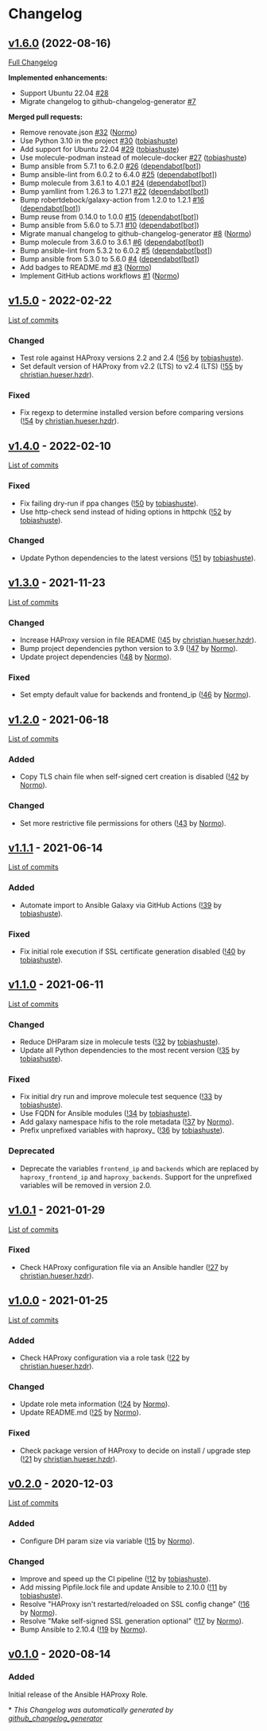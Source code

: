 # Changelog

## [v1.6.0](https://github.com/hifis-net/ansible-role-haproxy/tree/v1.6.0) (2022-08-16)

[Full Changelog](https://github.com/hifis-net/ansible-role-haproxy/compare/v1.5.0...v1.6.0)

**Implemented enhancements:**

- Support Ubuntu 22.04 [\#28](https://github.com/hifis-net/ansible-role-haproxy/issues/28)
- Migrate changelog to github-changelog-generator [\#7](https://github.com/hifis-net/ansible-role-haproxy/issues/7)

**Merged pull requests:**

- Remove renovate.json [\#32](https://github.com/hifis-net/ansible-role-haproxy/pull/32) ([Normo](https://github.com/Normo))
- Use Python 3.10 in the project [\#30](https://github.com/hifis-net/ansible-role-haproxy/pull/30) ([tobiashuste](https://github.com/tobiashuste))
- Add support for Ubuntu 22.04 [\#29](https://github.com/hifis-net/ansible-role-haproxy/pull/29) ([tobiashuste](https://github.com/tobiashuste))
- Use molecule-podman instead of molecule-docker [\#27](https://github.com/hifis-net/ansible-role-haproxy/pull/27) ([tobiashuste](https://github.com/tobiashuste))
- Bump ansible from 5.7.1 to 6.2.0 [\#26](https://github.com/hifis-net/ansible-role-haproxy/pull/26) ([dependabot[bot]](https://github.com/apps/dependabot))
- Bump ansible-lint from 6.0.2 to 6.4.0 [\#25](https://github.com/hifis-net/ansible-role-haproxy/pull/25) ([dependabot[bot]](https://github.com/apps/dependabot))
- Bump molecule from 3.6.1 to 4.0.1 [\#24](https://github.com/hifis-net/ansible-role-haproxy/pull/24) ([dependabot[bot]](https://github.com/apps/dependabot))
- Bump yamllint from 1.26.3 to 1.27.1 [\#22](https://github.com/hifis-net/ansible-role-haproxy/pull/22) ([dependabot[bot]](https://github.com/apps/dependabot))
- Bump robertdebock/galaxy-action from 1.2.0 to 1.2.1 [\#16](https://github.com/hifis-net/ansible-role-haproxy/pull/16) ([dependabot[bot]](https://github.com/apps/dependabot))
- Bump reuse from 0.14.0 to 1.0.0 [\#15](https://github.com/hifis-net/ansible-role-haproxy/pull/15) ([dependabot[bot]](https://github.com/apps/dependabot))
- Bump ansible from 5.6.0 to 5.7.1 [\#10](https://github.com/hifis-net/ansible-role-haproxy/pull/10) ([dependabot[bot]](https://github.com/apps/dependabot))
- Migrate manual changelog to github-changelog-generator [\#8](https://github.com/hifis-net/ansible-role-haproxy/pull/8) ([Normo](https://github.com/Normo))
- Bump molecule from 3.6.0 to 3.6.1 [\#6](https://github.com/hifis-net/ansible-role-haproxy/pull/6) ([dependabot[bot]](https://github.com/apps/dependabot))
- Bump ansible-lint from 5.3.2 to 6.0.2 [\#5](https://github.com/hifis-net/ansible-role-haproxy/pull/5) ([dependabot[bot]](https://github.com/apps/dependabot))
- Bump ansible from 5.3.0 to 5.6.0 [\#4](https://github.com/hifis-net/ansible-role-haproxy/pull/4) ([dependabot[bot]](https://github.com/apps/dependabot))
- Add badges to README.md [\#3](https://github.com/hifis-net/ansible-role-haproxy/pull/3) ([Normo](https://github.com/Normo))
- Implement GitHub actions workflows [\#1](https://github.com/hifis-net/ansible-role-haproxy/pull/1) ([Normo](https://github.com/Normo))

## [v1.5.0](https://github.com/hifis-net/ansible-role-haproxy/releases/tag/v1.5.0) - 2022-02-22

[List of commits](https://github.com/hifis-net/ansible-role-haproxy/compare/v1.4.0...v1.5.0)

### Changed

* Test role against HAProxy versions 2.2 and 2.4
  ([!56](https://gitlab.com/hifis/ansible/haproxy-role/-/merge_requests/56)
  by [tobiashuste](https://gitlab.com/tobiashuste)).
* Set default version of HAProxy from v2.2 (LTS) to v2.4 (LTS)
  ([!55](https://gitlab.com/hifis/ansible/haproxy-role/-/merge_requests/55)
  by [christian.hueser.hzdr](https://gitlab.com/christian.hueser.hzdr)).

### Fixed

* Fix regexp to determine installed version before comparing versions
  ([!54](https://gitlab.com/hifis/ansible/haproxy-role/-/merge_requests/54)
  by [christian.hueser.hzdr](https://gitlab.com/christian.hueser.hzdr)).

## [v1.4.0](https://github.com/hifis-net/ansible-role-haproxy/releases/tag/v1.4.0) - 2022-02-10

[List of commits](https://github.com/hifis-net/ansible-role-haproxy/compare/v1.3.0...v1.4.0)

### Fixed

* Fix failing dry-run if ppa changes
  ([!50](https://gitlab.com/hifis/ansible/haproxy-role/-/merge_requests/50)
  by [tobiashuste](https://gitlab.com/tobiashuste)).
* Use http-check send instead of hiding options in httpchk
  ([!52](https://gitlab.com/hifis/ansible/haproxy-role/-/merge_requests/52)
  by [tobiashuste](https://gitlab.com/tobiashuste)).

### Changed

* Update Python dependencies to the latest versions
  ([!51](https://gitlab.com/hifis/ansible/haproxy-role/-/merge_requests/51)
  by [tobiashuste](https://gitlab.com/tobiashuste)).

## [v1.3.0](https://github.com/hifis-net/ansible-role-haproxy/releases/tag/v1.3.0) - 2021-11-23

[List of commits](https://github.com/hifis-net/ansible-role-haproxy/compare/v1.2.0...v1.3.0)

### Changed

* Increase HAProxy version in file README
  ([!45](https://gitlab.com/hifis/ansible/haproxy-role/-/merge_requests/45)
  by [christian.hueser.hzdr](https://gitlab.com/christian.hueser.hzdr)).
* Bump project dependencies python version to 3.9
  ([!47](https://gitlab.com/hifis/ansible/haproxy-role/-/merge_requests/47)
  by [Normo](https://gitlab.com/Normo)).
* Update project dependencies
  ([!48](https://gitlab.com/hifis/ansible/haproxy-role/-/merge_requests/48)
  by [Normo](https://gitlab.com/Normo)).

### Fixed

* Set empty default value for backends and frontend_ip
  ([!46](https://gitlab.com/hifis/ansible/haproxy-role/-/merge_requests/46)
  by [Normo](https://gitlab.com/Normo)).

## [v1.2.0](https://github.com/hifis-net/ansible-role-haproxy/releases/tag/v1.2.0) - 2021-06-18

[List of commits](https://github.com/hifis-net/ansible-role-haproxy/compare/v1.1.1...v1.2.0)

### Added

* Copy TLS chain file when self-signed cert creation is disabled
  ([!42](https://gitlab.com/hifis/ansible/haproxy-role/-/merge_requests/42)
  by [Normo](https://gitlab.com/Normo)).

### Changed

* Set more restrictive file permissions for others
  ([!43](https://gitlab.com/hifis/ansible/haproxy-role/-/merge_requests/43)
  by [Normo](https://gitlab.com/Normo)).

## [v1.1.1](https://github.com/hifis-net/ansible-role-haproxy/releases/tag/v1.1.1) - 2021-06-14

[List of commits](https://github.com/hifis-net/ansible-role-haproxy/compare/v1.1.0...v1.1.1)

### Added

* Automate import to Ansible Galaxy via GitHub Actions
  ([!39](https://gitlab.com/hifis/ansible/haproxy-role/-/merge_requests/39)
  by [tobiashuste](https://gitlab.com/tobiashuste)).

### Fixed

* Fix initial role execution if SSL certificate generation disabled
  ([!40](https://gitlab.com/hifis/ansible/haproxy-role/-/merge_requests/40)
  by [tobiashuste](https://gitlab.com/tobiashuste)).

## [v1.1.0](https://github.com/hifis-net/ansible-role-haproxy/releases/tag/v1.1.0) - 2021-06-11

[List of commits](https://github.com/hifis-net/ansible-role-haproxy/compare/v1.0.1...v1.1.0)

### Changed

* Reduce DHParam size in molecule tests
  ([!32](https://gitlab.com/hifis/ansible/haproxy-role/-/merge_requests/32)
  by [tobiashuste](https://gitlab.com/tobiashuste)).
* Update all Python dependencies to the most recent version
  ([!35](https://gitlab.com/hifis/ansible/haproxy-role/-/merge_requests/35)
  by [tobiashuste](https://gitlab.com/tobiashuste)).

### Fixed

* Fix initial dry run and improve molecule test sequence
  ([!33](https://gitlab.com/hifis/ansible/haproxy-role/-/merge_requests/33)
  by [tobiashuste](https://gitlab.com/tobiashuste)).
* Use FQDN for Ansible modules
  ([!34](https://gitlab.com/hifis/ansible/haproxy-role/-/merge_requests/34)
  by [tobiashuste](https://gitlab.com/tobiashuste)).
* Add galaxy namespace hifis to the role metadata
  ([!37](https://gitlab.com/hifis/ansible/haproxy-role/-/merge_requests/37)
  by [Normo](https://gitlab.com/Normo)).
* Prefix unprefixed variables with haproxy_
  ([!36](https://gitlab.com/hifis/ansible/haproxy-role/-/merge_requests/36)
  by [tobiashuste](https://gitlab.com/tobiashuste)).

### Deprecated

* Deprecate the variables `frontend_ip` and `backends` which are replaced
  by `haproxy_frontend_ip` and `haproxy_backends`.
  Support for the unprefixed variables will be removed in version 2.0.

## [v1.0.1](https://github.com/hifis-net/ansible-role-haproxy/releases/tag/v1.0.1) - 2021-01-29

[List of commits](https://github.com/hifis-net/ansible-role-haproxy/compare/v1.0.0...v1.0.1)

### Fixed

- Check HAProxy configuration file via an Ansible handler
  ([!27](https://gitlab.com/hifis/ansible/haproxy-role/-/merge_requests/27)
  by [christian.hueser.hzdr](https://gitlab.com/christian.hueser.hzdr)).

## [v1.0.0](https://github.com/hifis-net/ansible-role-haproxy/releases/tag/v1.0.0) - 2021-01-25

[List of commits](https://github.com/hifis-net/ansible-role-haproxy/compare/v0.2.0...v1.0.0)

### Added

- Check HAProxy configuration via a role task
  ([!22](https://gitlab.com/hifis/ansible/haproxy-role/-/merge_requests/22)
  by [christian.hueser.hzdr](https://gitlab.com/christian.hueser.hzdr)).
  
### Changed

- Update role meta information
  ([!24](https://gitlab.com/hifis/ansible/haproxy-role/-/merge_requests/24)
  by [Normo](https://gitlab.com/Normo)).
- Update README.md
  ([!25](https://gitlab.com/hifis/ansible/haproxy-role/-/merge_requests/25)
  by [Normo](https://gitlab.com/Normo)).

### Fixed

- Check package version of HAProxy to decide on install / upgrade step
  ([!21](https://gitlab.com/hifis/ansible/haproxy-role/-/merge_requests/21)
  by [christian.hueser.hzdr](https://gitlab.com/christian.hueser.hzdr)).

## [v0.2.0](https://github.com/hifis-net/ansible-role-haproxy/releases/tag/v0.2.0) - 2020-12-03

[List of commits](https://github.com/hifis-net/ansible-role-haproxy/compare/v0.1.0...v0.2.0)

### Added

- Configure DH param size via variable
  ([!15](https://gitlab.com/hifis/ansible/haproxy-role/-/merge_requests/15)
  by [Normo](https://gitlab.com/Normo)).

### Changed

- Improve and speed up the CI pipeline
  ([!12](https://gitlab.com/hifis/ansible/haproxy-role/-/merge_requests/12)
  by [tobiashuste](https://gitlab.com/tobiashuste)).
- Add missing Pipfile.lock file and update Ansible to 2.10.0
  ([!11](https://gitlab.com/hifis/ansible/haproxy-role/-/merge_requests/11)
  by [tobiashuste](https://gitlab.com/tobiashuste)).
- Resolve "HAProxy isn't restarted/reloaded on SSL config change"
  ([!16](https://gitlab.com/hifis/ansible/haproxy-role/-/merge_requests/16)
  by [Normo](https://gitlab.com/Normo)).
- Resolve "Make self-signed SSL generation optional"
  ([!17](https://gitlab.com/hifis/ansible/haproxy-role/-/merge_requests/17)
  by [Normo](https://gitlab.com/Normo)).
- Bump Ansible to 2.10.4
  ([!19](https://gitlab.com/hifis/ansible/haproxy-role/-/merge_requests/19)
  by [Normo](https://gitlab.com/Normo)).

## [v0.1.0](https://github.com/hifis-net/ansible-role-haproxy/releases/tag/v0.1.0) - 2020-08-14

### Added

Initial release of the Ansible HAProxy Role.


\* *This Changelog was automatically generated by [github_changelog_generator](https://github.com/github-changelog-generator/github-changelog-generator)*
